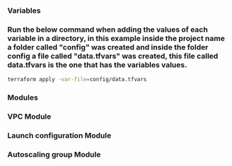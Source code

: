 
###

###

###

### Variables

### Run the below command when adding the values of each variable in a directory, in this example inside the project name a folder called "config" was created and inside the folder config a file called "data.tfvars" was created, this file called data.tfvars is the one that has the variables values.
```bash
terraform apply -var-file=config/data.tfvars
```

### Modules

### VPC Module

### Launch configuration Module

### Autoscaling group Module

###